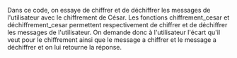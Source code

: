 Dans ce code, on essaye de chiffrer et de déchiffrer les messages de l'utilisateur avec le chiffrement
de César. Les fonctions chiffrement_cesar et déchiffrement_cesar permettent respectivement de chiffrer
et de déchiffrer les messages de l'utilisateur. On demande donc à l'utilisateur l'écart qu'il veut
pour le chiffrement ainsi que le message a chiffrer et le message a déchiffrer et on lui retourne
la réponse.
